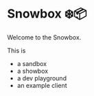 # Snowbox ❄️📦

Welcome to the Snowbox.

This is

- a sandbox
- a showbox
- a dev playground
- an example client
